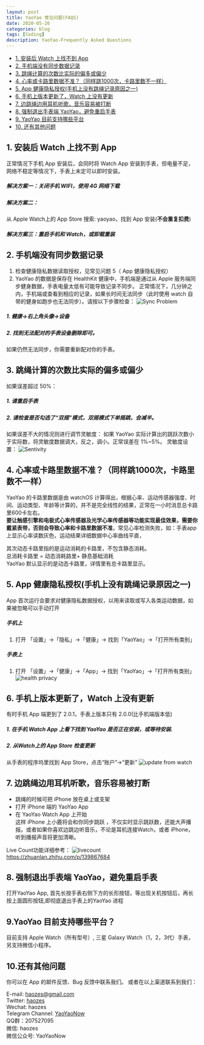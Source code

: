 ```yaml
---
layout: post
title: YaoYao 常见问题(FAQS)
date: 2020-05-26
categories: blog
tags: [Coding]
description: YaoYao-Frequently Asked Questions
---
```

* [1. 安装后 Watch 上找不到 App](#WatchApp)
* [2. 手机端没有同步数据记录](#2)
* [3. 跳绳计算的次数比实际的偏多或偏少](#-1)
* [4. 心率或卡路里数据不准？（同样跳1000次，卡路里数不一样）](#-1)
* [5. App 健康隐私授权(手机上没有跳绳记录原因之一)](#App)
* [6. 手机上版本更新了，Watch 上没有更新](#Watch)
* [7. 边跳绳边用耳机听歌，音乐容易被打断](#LiveCount)
* [8. 强制退出手表端 YaoYao，避免重启手表](#YaoYao)
* [9. YaoYao 目前支持哪些平台](#platform)
* [10. 还有其他问题](#-1)

##  <a name='WatchApp'></a>1. 安装后 Watch 上找不到 App
正常情况下手机 App 安装后，会同时将 Watch App 安装到手表，但电量不足，网络不稳定等情况下，手表上未定可以即时安装。 

#####  解决方案一：关闭手机 WIFI，使用 4G 网络下载
#####  解决方案二：
从 Apple Watch上的 App Store 搜索: yaoyao，找到 App 安装(__不会重复扣费__)

##### 解决方案三：重启手机和 Watch，或卸载重装


##  <a name='2'></a>2. 手机端没有同步数据记录
1. 检查健康隐私数据读取授权，见常见问题 5（ App 健康隐私授权）
2. YaoYao 的数据是保存在 HealthKit 健康中，手机端是通过从 Apple 服务端同步健身数据，手表电量太低有可能导致记录不同步。
正常情况下，几分钟之内，手机端或查看到相应的记录，如果长时间无法同步（此时使用 watch 自带的健身如跑步也无法同步）。请按以下步骤检查：
![Sync Problem](http://cdn.onlytalk.top/blog/faq-2.jpg)
#####  1. 健康->右上角头像->设备
#####  2. 找到无法配对的手表设备删除即可。
如果仍然无法同步，你需要重新配对你的手表。


##  <a name='-1'></a>3. 跳绳计算的次数比实际的偏多或偏少
如果误差超过 50%：
#####  1. 请重启手表
#####  2. 请检查是否勾选了“双摇”模式，双摇模式下单摇跳，会减半。
如果误差不大的情况则进行调节灵敏度：
如果 YaoYao 实际计算出的跳跃次数小于实际数，将灵敏度数据调大，反之，调小。正常误差在 1%~5%。
灵敏度设置：
![Sentivity](http://cdn.onlytalk.top/blog/faq4_zh.jpg)


##  <a name='-1'></a>4. 心率或卡路里数据不准？（同样跳1000次，卡路里数不一样）
YaoYao 的卡路里数据是由 watchOS 计算得出，根据心率、运动传感器强度、时间、运动类型、年龄等计算的，并不是完全线性的结果，正常在一小时消息总卡路里600卡左右。  
__要让触感引擎和电极式心率传感器及光学心率传感器等功能实现最佳效果，需要你戴紧表带，否则会导致心率和卡路里数据不准__，常见心率检测失败，如：手表app 上显示心率读数灰色，运动结果详细数据中心率曲线平直，

其次动态卡路里指的是运动消耗的卡路里，不包含静态消耗。  
总消耗卡路里 = 动态消耗路里+ 静息基础消耗  
YaoYao 默认显示的是动态卡路里，详情里有总卡路里显示。

##  <a name='App'></a>5. App 健康隐私授权(手机上没有跳绳记录原因之一)
App 首次运行会要求对健康隐私数据授权，以用来读取或写入各类运动数据，如果被忽略可以手动打开

#####  手机上
1. 打开 「设置」->「隐私」->「健康」-> 找到「YaoYao」->「打开所有类别」

#####  手表上
1. 打开 「设置」->「健康」->「App」-> 找到「YaoYao」->「打开所有类别」
![health privacy](http://cdn.onlytalk.top/blog/faq6_cn.jpg)


##  <a name='Watch'></a>6. 手机上版本更新了，Watch 上没有更新
有时手机 App 端更到了 2.0.1，手表上版本只有 2.0.0(比手机端版本低)
#####  1. 在手机 Watch App 上看下找到 YaoYao 是否正在安装，或等待安装.
#####  2. 从Watch上的 App Store 检查更新
 从手表的程序坞里找到 App Store，点击“账户”->“更新”
 ![update from watch](http://cdn.onlytalk.top/blog/faq-3_zh.jpg)

##  <a name='LiveCount'></a>7. 边跳绳边用耳机听歌，音乐容易被打断
- 跳绳的时候可把 iPhone 放在桌上或支架  
- 打开 iPhone 端的 YaoYao App  
- 在 YaoYao Watch App 上开始  
这样 iPhone 上小鹿将会和你同步跳跃 ，不仅实时显示跳跃数，还能大声播报。或者如果你喜欢边跳边听音乐，不论是耳机连接Watch，或者 iPhone，听到播报声音将更加清晰。 

Live Count功能详细参考：
![livecount](https://cdn.sspai.com/2020/05/12/edf762cb42cef688570528e37c4a175e.gif)
https://zhuanlan.zhihu.com/p/139867684

##  <a name='YaoYao'></a>8. 强制退出手表端 YaoYao，避免重启手表
打开YaoYao App, 首先长按手表右侧下方的长形按钮，等出现关机按钮后，再长按上面圆形按钮,即彻底退出手表上的YaoYao 进程

##  <a name='platform'></a>9.YaoYao 目前支持哪些平台？
目前支持 Apple Watch（所有型号）, 三星 Galaxy Watch（1，2，3代）手表，另支持微信小程序。 

##  <a name='-1'></a>10.还有其他问题
你可以在 App 的邮件反馈、Bug 反馈中联系我们。
或者在以上渠道联系到我们： 

E-mail: [haozes@gmail.com](mailto:haozes@gmail.com)  
Twitter: [haozes](https://twitter.com/haozes)  
Wechat: haozes  
Telegram Channel: [YaoYaoNow](https://t.me/yaoyaonow)   
QQ群：207527095  
微信: haozes  
微信公众号: YaoYaoNow   

